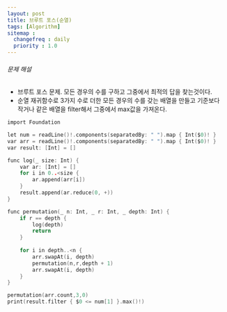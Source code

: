 ```yaml
---
layout: post
title: 브루트 포스(순열)
tags: [Algorithm]
sitemap :
  changefreq : daily
  priority : 1.0
---
```


###### 문제 해설

- 브루트 포스 문제. 모든 경우의 수를 구하고 그중에서 최적의 답을 찾는것이다.
- 순열 재귀함수로 3가지 수로 더한 모든 경우의 수를 갖는 배열을 만들고 기준보다 작거나 같은 배열을 filter해서 그중에서 max값을 가져온다.

```c
import Foundation

let num = readLine()!.components(separatedBy: " ").map { Int($0)! }
var arr = readLine()!.components(separatedBy: " ").map { Int($0)! }
var result: [Int] = []

func log(_ size: Int) {
    var ar: [Int] = []
    for i in 0..<size {
        ar.append(arr[i])
    }
    result.append(ar.reduce(0, +))
}

func permutation(_ n: Int, _ r: Int, _ depth: Int) {
    if r == depth {
        log(depth)
        return
    }
    
    for i in depth..<n {
        arr.swapAt(i, depth)
        permutation(n,r,depth + 1)
        arr.swapAt(i, depth)
    }
}

permutation(arr.count,3,0)
print(result.filter { $0 <= num[1] }.max()!)
```
